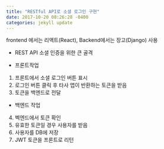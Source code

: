 ```yaml
---
title: "RESTful API로 소셜 로그인 구현"
date: 2017-10-20 08:26:28 -0400
categories: jekyll update
---
```


frontend 에서는 리액트(React), Backend에서는 장고(Django) 사용

- REST API 소셜 인증을 위한 큰 골격
* 프론트작업
1. 프론트에서 소셜 로그인 버튼 표시
2. 로그인 버튼 클릭 후 타사 앱이 반환하는 토큰을 받음
3. 토큰을 백엔드로 전달
* 백엔드 작업
4. 벡엔드에서 토큰 확인
5. 유효한 토큰일 경우 사용자를 받음
6. 사용자를 DB에 저장
7. JWT 토큰을 프론트로 리턴
